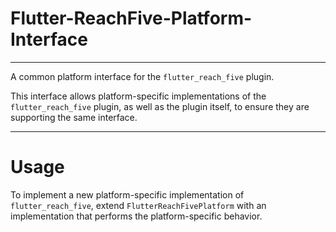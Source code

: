 # Flutter-ReachFive-Platform-Interface

---

A common platform interface for the `flutter_reach_five` plugin.

This interface allows platform-specific implementations of the `flutter_reach_five` plugin, as well as the plugin itself, to ensure they are supporting the same interface.

---

# Usage

To implement a new platform-specific implementation of `flutter_reach_five`, extend `FlutterReachFivePlatform` with an implementation that performs the platform-specific behavior.
